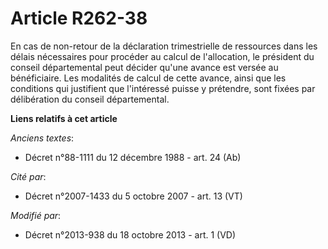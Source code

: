 # Article R262-38

En cas de non-retour de la déclaration trimestrielle de ressources dans les délais nécessaires pour procéder au calcul de
l'allocation, le président du conseil départemental peut décider qu'une avance est versée au bénéficiaire. Les modalités de
calcul de cette avance, ainsi que les conditions qui justifient que l'intéressé puisse y prétendre, sont fixées par
délibération du conseil départemental.

**Liens relatifs à cet article**

_Anciens textes_:

  - Décret n°88-1111 du 12 décembre 1988 - art. 24 (Ab)

_Cité par_:

  - Décret n°2007-1433 du 5 octobre 2007 - art. 13 (VT)

_Modifié par_:

  - Décret n°2013-938 du 18 octobre 2013 - art. 1 (VD)
